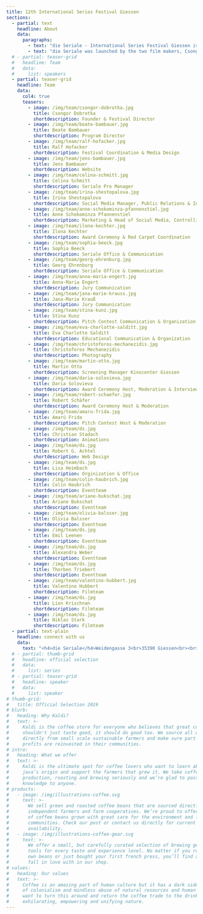 ```yaml
---
title: 12th International Series Festival Giessen
sections:
  - partial: text
    headline: About
    data:
      paragraphs:
        - text: "die Seriale - International Series Festival Giessen is the oldest festival in Germany dedicated to present and celebrate independent and digital series. Our goal is to connect, support and pay tribute to all talented creators from around the world and to advertise their wonderful work. On five festival days lectures, panel discussions and keynotes will be held. All selected series will be screened in the cinema and open air. The most outstanding series will be awarded by an expert jury. With the Seriale Pro we present a platform for the international digital series industry."
        - text: "die Seriale was launched by the two film makers, Csongor Dobrotka (Number of Silence) and Dennis Albrecht (Filmstadt), on June 12th, 2015 in order to offer German-speaking independent series a platform beyond the internet, as well; to highlight their innovative nature and their extraordinary quality and to connect the series creators among each other. The exchange between the filmmakers was supposed to enhance the quality of the format and to establish new perspectives in producing and publication."
  # - partial: teaser-grid
  #   headline: Team
  #   data:
  #     list: speakers
  - partial: teaser-grid
    headline: Team
    data:
      col4: true
      teasers:
        - image: /img/team/csongor-dobrotka.jpg
          title: Csongor Dobrotka
          shortdescription: Founder & Festival Director          
        - image: /img/team/beate-bambauer.jpg
          title: Beate Bambauer
          shortdescription: Program Director          
        - image: /img/team/ralf-hofacker.jpg
          title: Ralf Hofacker
          shortdescription: Festival Coordination & Media Design          
        - image: /img/team/jens-bambauer.jpg
          title: Jens Bambauer
          shortdescription: Website          
        - image: /img/team/celina-schmitt.jpg
          title: Celina Schmitt
          shortdescription: Seriale Pro Manager          
        - image: /img/team/irina-shestopalova.jpg
          title: Irina Shestopalova
          shortdescription: Social Media Manager, Public Relations & Interviews          
        - image: /img/team/anne-schokominza-pfannenstiel.jpg
          title: Anne Schokominza Pfannenstiel
          shortdescription: Marketing & Head of Social Media, Controlling          
        - image: /img/team/ilona-kechter.jpg
          title: Ilona Kechter
          shortdescription: Award Ceremony & Red Carpet Coordination          
        - image: /img/team/sophia-beeck.jpg
          title: Sophia Beeck
          shortdescription: Seriale Office & Communication            
        - image: /img/team/georg-ehrenburg.jpg
          title: Georg Ehrenburg
          shortdescription: Seriale Office & Communication           
        - image: /img/team/anna-maria-engert.jpg
          title: Anna-Maria Engert
          shortdescription: Jury Communication          
        - image: /img/team/jana-marie-krauss.jpg
          title: Jana-Marie Krauß
          shortdescription: Jury Communication          
        - image: /img/team/stina-kunz.jpg
          title: Stina Kunz
          shortdescription: Pitch Contest Communication & Organization          
        - image: /img/team/eva-charlotte-salditt.jpg
          title: Eva Charlotte Salditt
          shortdescription: Educational Communication & Organization          
        - image: /img/team/christoforos-mechanezidis.jpg
          title: Christoforos Mechanezidis
          shortdescription: Photography            
        - image: /img/team/martin-otto.jpg
          title: Martin Otto
          shortdescription: Screening Manager Kinocenter Giessen            
        - image: /img/team/daria-solovieva.jpg
          title: Daria Solovieva
          shortdescription: Award Ceremony Host, Moderation & Interviews          
        - image: /img/team/robert-schaefer.jpg
          title: Robert Schäfer
          shortdescription: Award Ceremony Host & Moderation              
        - image: /img/team/amaru-frida.jpg
          title: Amarú Frida
          shortdescription: Pitch Contest Host & Moderation          
        - image: /img/team/ds.jpg
          title: Christian Stadach
          shortdescription: Animations          
        - image: /img/team/ds.jpg
          title: Robert G. Achtel
          shortdescription: Web Design            
        - image: /img/team/ds.jpg
          title: Lisa Heimbach
          shortdescription: Orginization & Office
        - image: /img/team/colin-haubrich.jpg
          title: Colin Haubrich
          shortdescription: Eventteam
        - image: /img/team/ariane-bukschat.jpg
          title: Ariane Bukschat
          shortdescription: Eventteam
        - image: /img/team/olivia-balsser.jpg
          title: Olivia Balsser
          shortdescription: Eventteam                    
        - image: /img/team/ds.jpg
          title: Emil Leenen
          shortdescription: Eventteam                       
        - image: /img/team/ds.jpg
          title: Alexandra Weber
          shortdescription: Eventteam
        - image: /img/team/ds.jpg
          title: Thorben Triebert
          shortdescription: Eventteam          
        - image: /img/team/valentino-hubbert.jpg
          title: Valentino Hubbert
          shortdescription: Filmteam          
        - image: /img/team/ds.jpg
          title: Lion Krischnan
          shortdescription: Filmteam          
        - image: /img/team/ds.jpg
          title: Niklas Stark
          shortdescription: Filmteam                
  - partial: text-plain
    headline: connect with us
    data:
      text: "<h4>die Seriale</h4>Weidengasse 3<br>35390 Giessen<br><br>phone:   +49 641 97286 505<br>e-mail:    info@die-seriale.de"
  # - partial: thumb-grid
  #   headline: official selection
  #   data:
  #     list: series
  # - partial: teaser-grid
  #   headline: speaker
  #   data:
  #     list: speaker
# thumb-grid:
#   title: Official Selection 2019
# blurb:
#   heading: Why Kaldi?
#   text: >-
#     Kaldi is the coffee store for everyone who believes that great coffee
#     shouldn't just taste good, it should do good too. We source all of our beans
#     directly from small scale sustainable farmers and make sure part of the
#     profits are reinvested in their communities.
# intro:
#   heading: What we offer
#   text: >-
#     Kaldi is the ultimate spot for coffee lovers who want to learn about their
#     java’s origin and support the farmers that grew it. We take coffee
#     production, roasting and brewing seriously and we’re glad to pass that
#     knowledge to anyone.
# products:
#   - image: /img/illustrations-coffee.svg
#     text: >-
#       We sell green and roasted coffee beans that are sourced directly from
#       independent farmers and farm cooperatives. We’re proud to offer a variety
#       of coffee beans grown with great care for the environment and local
#       communities. Check our post or contact us directly for current
#       availability.
#   - image: /img/illustrations-coffee-gear.svg
#     text: >-
#       We offer a small, but carefully curated selection of brewing gear and
#       tools for every taste and experience level. No matter if you roast your
#       own beans or just bought your first french press, you’ll find a gadget to
#       fall in love with in our shop.
# values:
#   heading: Our values
#   text: >-
#     Coffee is an amazing part of human culture but it has a dark side too – one
#     of colonialism and mindless abuse of natural resources and human lives. We
#     want to turn this around and return the coffee trade to the drink’s
#     exhilarating, empowering and unifying nature.
---
```

